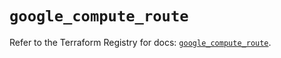 # `google_compute_route`

Refer to the Terraform Registry for docs: [`google_compute_route`](https://registry.terraform.io/providers/hashicorp/google-beta/6.7.0/docs/resources/google_compute_route).
